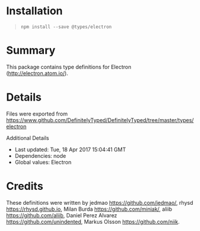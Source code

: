 # Installation
> `npm install --save @types/electron`

# Summary
This package contains type definitions for Electron (http://electron.atom.io/).

# Details
Files were exported from https://www.github.com/DefinitelyTyped/DefinitelyTyped/tree/master/types/electron

Additional Details
 * Last updated: Tue, 18 Apr 2017 15:04:41 GMT
 * Dependencies: node
 * Global values: Electron

# Credits
These definitions were written by jedmao <https://github.com/jedmao/>, rhysd <https://rhysd.github.io>, Milan Burda <https://github.com/miniak/>, aliib <https://github.com/aliib>, Daniel Perez Alvarez <https://github.com/unindented>, Markus Olsson <https://github.com/niik>.
